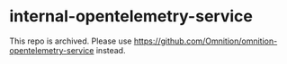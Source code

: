 # internal-opentelemetry-service

This repo is archived. Please use https://github.com/Omnition/omnition-opentelemetry-service instead.